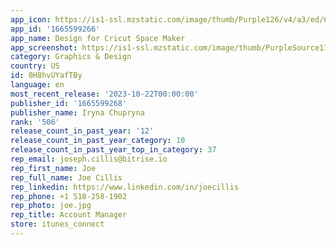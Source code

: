 ```yaml
---
app_icon: https://is1-ssl.mzstatic.com/image/thumb/Purple126/v4/a3/ed/6c/a3ed6cbb-0850-0848-2253-72822091abcd/AppIcon-0-1x_U007emarketing-0-10-0-85-220.png/1024x1024bb.png
app_id: '1665599266'
app_name: Design for Cricut Space Maker
app_screenshot: https://is1-ssl.mzstatic.com/image/thumb/PurpleSource116/v4/6d/5a/98/6d5a98a8-d62d-05fa-4a16-b0dfe76a6516/ffd02506-91cf-42f6-8fae-d3b9748b70d6_Screen_5.5_01.png/1242x2208bb.png
category: Graphics & Design
country: US
id: 0H8hvUYafTBy
language: en
most_recent_release: '2023-10-22T00:00:00'
publisher_id: '1665599268'
publisher_name: Iryna Chupryna
rank: '506'
release_count_in_past_year: '12'
release_count_in_past_year_category: 10
release_count_in_past_year_top_in_category: 37
rep_email: joseph.cillis@bitrise.io
rep_first_name: Joe
rep_full_name: Joe Cillis
rep_linkedin: https://www.linkedin.com/in/joecillis
rep_phone: +1 518-258-1902
rep_photo: joe.jpg
rep_title: Account Manager
store: itunes_connect
---
```

